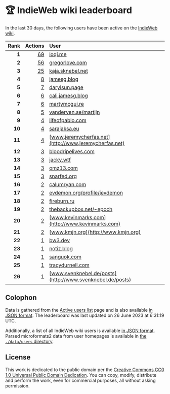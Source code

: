 # 🏆 IndieWeb wiki leaderboard

In the last 30 days, the following users have been active on the [IndieWeb wiki](https://indieweb.org).

| Rank | Actions | User |
|-----:|--------:|:-----|
| **1** | [69](https://indieweb.org/Special:Contributions/Loqi.me) | [loqi.me](http://loqi.me) |
| **2** | [56](https://indieweb.org/Special:Contributions/Gregorlove.com) | [gregorlove.com](http://gregorlove.com) |
| **3** | [25](https://indieweb.org/Special:Contributions/Kaja.sknebel.net) | [kaja.sknebel.net](http://kaja.sknebel.net) |
| **4** | [8](https://indieweb.org/Special:Contributions/Jamesg.blog) | [jamesg.blog](http://jamesg.blog) |
| **5** | [7](https://indieweb.org/Special:Contributions/Darylsun.page) | [darylsun.page](http://darylsun.page) |
| **6** | [6](https://indieweb.org/Special:Contributions/Cali.jamesg.blog) | [cali.jamesg.blog](http://cali.jamesg.blog) |
| **7** | [6](https://indieweb.org/Special:Contributions/Martymcgui.re) | [martymcgui.re](http://martymcgui.re) |
| **8** | [5](https://indieweb.org/Special:Contributions/Vanderven.se_martijn) | [vanderven.se/martijn](http://vanderven.se/martijn) |
| **9** | [4](https://indieweb.org/Special:Contributions/Lifeofpablo.com) | [lifeofpablo.com](http://lifeofpablo.com) |
| **10** | [4](https://indieweb.org/Special:Contributions/Sarajaksa.eu) | [sarajaksa.eu](http://sarajaksa.eu) |
| **11** | [4](https://indieweb.org/Special:Contributions/Www.jeremycherfas.net) | [www.jeremycherfas.net](http://www.jeremycherfas.net) |
| **12** | [3](https://indieweb.org/Special:Contributions/Bloodripelives.com) | [bloodripelives.com](http://bloodripelives.com) |
| **13** | [3](https://indieweb.org/Special:Contributions/Jacky.wtf) | [jacky.wtf](http://jacky.wtf) |
| **14** | [3](https://indieweb.org/Special:Contributions/Omz13.com) | [omz13.com](http://omz13.com) |
| **15** | [3](https://indieweb.org/Special:Contributions/Snarfed.org) | [snarfed.org](http://snarfed.org) |
| **16** | [2](https://indieweb.org/Special:Contributions/Calumryan.com) | [calumryan.com](http://calumryan.com) |
| **17** | [2](https://indieweb.org/Special:Contributions/Evdemon.org_profile_jevdemon) | [evdemon.org/profile/jevdemon](http://evdemon.org/profile/jevdemon) |
| **18** | [2](https://indieweb.org/Special:Contributions/Fireburn.ru) | [fireburn.ru](http://fireburn.ru) |
| **19** | [2](https://indieweb.org/Special:Contributions/Thebackupbox.net_~epoch) | [thebackupbox.net/~epoch](http://thebackupbox.net/~epoch) |
| **20** | [2](https://indieweb.org/Special:Contributions/Www.kevinmarks.com) | [www.kevinmarks.com](http://www.kevinmarks.com) |
| **21** | [2](https://indieweb.org/Special:Contributions/Www.kmjn.org) | [www.kmjn.org](http://www.kmjn.org) |
| **22** | [1](https://indieweb.org/Special:Contributions/Bw3.dev) | [bw3.dev](http://bw3.dev) |
| **23** | [1](https://indieweb.org/Special:Contributions/Notiz.blog) | [notiz.blog](http://notiz.blog) |
| **24** | [1](https://indieweb.org/Special:Contributions/Sanguok.com) | [sanguok.com](http://sanguok.com) |
| **25** | [1](https://indieweb.org/Special:Contributions/Tracydurnell.com) | [tracydurnell.com](http://tracydurnell.com) |
| **26** | [1](https://indieweb.org/Special:Contributions/Www.svenknebel.de_posts) | [www.svenknebel.de/posts](http://www.svenknebel.de/posts) |


## Colophon

Data is gathered from the [Active users list](https://indieweb.org/Special:ActiveUsers) page and is also available [in JSON format](https://github.com/jgarber623/indieweb-wiki-leaderboard/blob/main/data/leaderboard.json). The leaderboard was last updated on 26 June 2023 at 6:31:19 UTC.

Additionally, a list of all IndieWeb wiki users is available [in JSON format](https://github.com/jgarber623/indieweb-wiki-leaderboard/blob/main/data/users.json). Parsed microformats2 data from user homepages is available in [the `./data/users` directory](https://github.com/jgarber623/indieweb-wiki-leaderboard/blob/main/data/users).

## License

This work is dedicated to the public domain per the [Creative Commons CC0 1.0 Universal Public Domain Dedication](https://creativecommons.org/publicdomain/zero/1.0/). You can copy, modify, distribute and perform the work, even for commercial purposes, all without asking permission.

